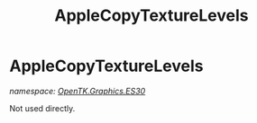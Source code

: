 ﻿---
title: AppleCopyTextureLevels
---

# AppleCopyTextureLevels
_namespace: [OpenTK.Graphics.ES30](N-OpenTK.Graphics.ES30.html)_

Not used directly.




